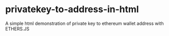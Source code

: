 # privatekey-to-address-in-html
A simple html demonstration of private key to ethereum wallet address with ETHERS.JS
